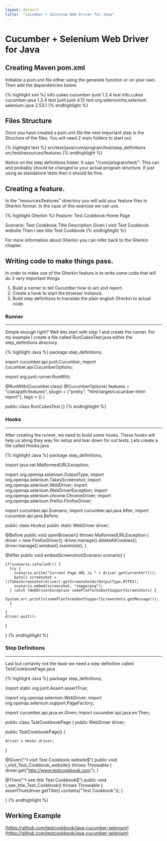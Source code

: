 ```yaml
---
layout: default
title:  "Cucumber + Selenium Web Driver for Java"
---
```

# Cucumber + Selenium Web Driver for Java

## Creating Maven pom.xml
Initialize a pom.xml file either using the generate function or on your own.
Then add the dependencies below.

{% highlight xml %}
<dependencies>
  <dependency>
    <groupId>info.cukes</groupId>
    <artifactId>cucumber-junit</artifactId>
    <version>1.2.4</version>
    <scope>test</scope>
  </dependency>
  <dependency>
    <groupId>info.cukes</groupId>
    <artifactId>cucumber-java</artifactId>
    <version>1.2.4</version>
    <scope>test</scope>
  </dependency>
  <dependency>
    <groupId>junit</groupId>
    <artifactId>junit</artifactId>
    <version>4.12</version>
    <scope>test</scope>
  </dependency>
  <dependency>
    <groupId>org.seleniumhq.selenium</groupId>
    <artifactId>selenium-java</artifactId>
    <version>2.53.1</version>
  </dependency>
</dependencies>
{% endhighlight %}

## Files Structure
Once you have created a pom.xml file the next important step is the Structure
of the files. You will need 2 main folders to start out.  

{% highlight text %}
src/test/java/com/program/test/step_definitions
src/test/resources/features
{% endhighlight %}

Notice on the step definitions folder.  It says "/com/program/test/".  This can
and probably should be changed to your actual program structure.  If just using
as standalone tests then it should be fine.

## Creating a feature.
In the "resources/features" directory you will add your feature files in Gherkin
format.  In the case of this exercise we can use.

{% highlight Gherkin %}
Feature: Test Cookbook Home Page

  Scenario: Test Cookbook Title Description
    Given I visit Test Cookbook website
    Then I see title Test Cookbook
{% endhighlight %}

For more information about Gherkin you can refer back to the Gherkin chapter.

## Writing code to make things pass.

In order to make use of the Gherkin feature is to write some code that will do
3 very important things.  

1. Build a runner to tell Cucumber how to act and report.
2. Create a hook to start the browser instance.
3. Build step definitions to translate the plain english Gherkin to actual code.

### Runner
---
Simple enough right?  Well lets start with step 1 and create the runner. For my
example I create a file called RunCukesTest.java within the step_definitions
directory.

{% highlight Java %}
package step_definitions;

import cucumber.api.junit.Cucumber;
import cucumber.api.CucumberOptions;

import org.junit.runner.RunWith;

@RunWith(Cucumber.class)
@CucumberOptions(
  features = "classpath:features",
  plugin = {"pretty", "html:target/cucumber-html-report"},
  tags = {}
)

public class RunCukesTest {}
{% endhighlight %}

### Hooks
---
After creating the runner, we need to build some hooks.  These hooks will help
us along they way for setup and tear down for out tests. Lets create a file
called Hooks.java

{% highlight Java %}
package step_definitions;

import java.net.MalformedURLException;

import org.openqa.selenium.OutputType;
import org.openqa.selenium.TakesScreenshot;
import org.openqa.selenium.WebDriver;
import org.openqa.selenium.WebDriverException;
import org.openqa.selenium.chrome.ChromeDriver;
import org.openqa.selenium.firefox.FirefoxDriver;

import cucumber.api.Scenario;
import cucumber.api.java.After;
import cucumber.api.java.Before;

public class Hooks{
public static WebDriver driver;


  @Before
  public void openBrowser() throws MalformedURLException {
    driver = new FirefoxDriver();
    driver.manage().deleteAllCookies();
    driver.manage().window().maximize();
  }

  @After
  public void embedScreenshot(Scenario scenario) {

    if(scenario.isFailed()) {
      try {
        scenario.write("Current Page URL is " + driver.getCurrentUrl());
        byte[] screenshot = ((TakesScreenshot)driver).getScreenshotAs(OutputType.BYTES);
        scenario.embed(screenshot, "image/png");
      } catch (WebDriverException somePlatformsDontSupportScreenshots) {
        System.err.println(somePlatformsDontSupportScreenshots.getMessage());
      }

    }
    driver.quit();
  }

}
{% endhighlight %}

### Step Definitions
---
Last but certainly not the least we need a step definition called
TestCookbookPage.java

{% highlight Java %}
package step_definitions;

import static org.junit.Assert.assertTrue;

import org.openqa.selenium.WebDriver;
import org.openqa.selenium.support.PageFactory;

import cucumber.api.java.en.Given;
import cucumber.api.java.en.Then;


public class TestCookbookPage {
  public WebDriver driver;

  public TestCookbookPage() {

    driver = Hooks.driver;
  }

  @Given("^I visit Test Cookbook website$")
    public void i_visit_Test_Cookbook_website() throws Throwable {
      driver.get("http://www.testcookbook.com");
    }

  @Then("^I see title Test Cookbook$")
    public void i_see_title_Test_Cookbook() throws Throwable {
      assertTrue(driver.getTitle().contains("Test Cookbook"));
    }

}
{% endhighlight %}

## Working Example
[https://github.com/testcookbook/java-cucumber-selenium](https://github.com/testcookbook/java-cucumber-selenium)
